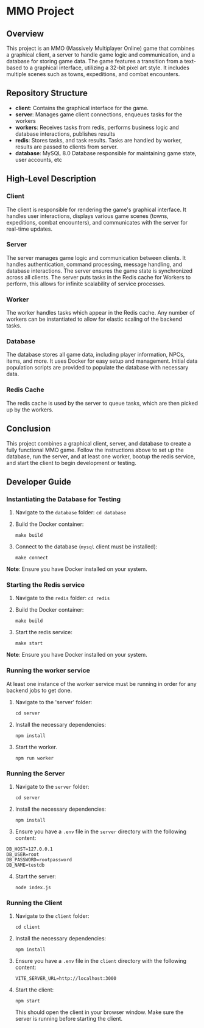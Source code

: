 # MMO Project

## Overview

This project is an MMO (Massively Multiplayer Online) game that combines a graphical client, a server to handle game logic and communication, and a database for storing game data. The game features a transition from a text-based to a graphical interface, utilizing a 32-bit pixel art style. It includes multiple scenes such as towns, expeditions, and combat encounters.

## Repository Structure

- **client**: Contains the graphical interface for the game.
- **server**: Manages game client connections, enqueues tasks for the workers
- **workers**: Receives tasks from redis, performs business logic and database interactions, publishes results
- **redis**: Stores tasks, and task results.  Tasks are handled by worker, results are passed to clients from server.
- **database**: MySQL 8.0 Database responsible for maintaining game state, user accounts, etc

## High-Level Description

### Client

The client is responsible for rendering the game's graphical interface. It handles user interactions, displays various game scenes (towns, expeditions, combat encounters), and communicates with the server for real-time updates.

### Server

The server manages game logic and communication between clients. It handles authentication, command processing, message handling, and database interactions. The server ensures the game state is synchronized across all clients.  The server puts tasks in the Redis cache for Workers to perform, this allows for infinite scalability of service processes.

### Worker

The worker handles tasks which appear in the Redis cache.  Any number of workers can be instantiated to allow for elastic scaling of the backend tasks.

### Database

The database stores all game data, including player information, NPCs, items, and more. It uses Docker for easy setup and management. Initial data population scripts are provided to populate the database with necessary data.

### Redis Cache

The redis cache is used by the server to queue tasks, which are then picked up by the workers.

## Conclusion

This project combines a graphical client, server, and database to create a fully functional MMO game. Follow the instructions above to set up the database, run the server, and at least one worker, bootup the redis service, and start the client to begin development or testing.

## Developer Guide

### Instantiating the Database for Testing

1. Navigate to the `database` folder: `cd database`
2. Build the Docker container:
    
    `make build`
    
3. Connect to the database (`mysql` client must be installed):
    
    `make connect`
    

**Note**: Ensure you have Docker installed on your system.

### Starting the Redis service

1. Navigate to the `redis` folder: `cd redis`
2. Build the Docker container:
    
    `make build`
    
3. Start the redis service:
    
    `make start`
    

**Note**: Ensure you have Docker installed on your system.

### Running the worker service

At least one instance of the worker service must be running in order for any backend jobs to get done.

1. Navigate to the 'server' folder:

   `cd server`

2. Install the necessary dependencies:

   `npm install`

3. Start the worker.

   `npm run worker`

### Running the Server

1. Navigate to the `server` folder:
    
    `cd server`
    
2. Install the necessary dependencies:
    
    `npm install`
    
3. Ensure you have a `.env` file in the `server` directory with the following content:
    
```
DB_HOST=127.0.0.1
DB_USER=root
DB_PASSWORD=rootpassword
DB_NAME=testdb
```
    
4. Start the server:
    
    `node index.js`

### Running the Client

1. Navigate to the `client` folder:
    
    `cd client`
    
2. Install the necessary dependencies:
    
    `npm install`
    
3. Ensure you have a `.env` file in the `client` directory with the following content:
    
    `VITE_SERVER_URL=http://localhost:3000`
    
4. Start the client:
    
    `npm start`
    
    This should open the client in your browser window. Make sure the server is running before starting the client.

